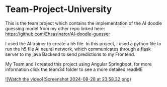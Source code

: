 # Team-Project-University

This is the team project which contains the implementation of the AI doodle guessing model from my other repo linked here: https://github.com/Ehsasinator/AI-doodle-guesser

I used the AI trainer to create a h5 file. In this project, i used a python file to run the h5 file AI neural network, which communicates through a flask server to my java Backend to send predictions to my Frontend.

My Team and I created this project using Angular Springboot, for more information click the team34 folder to see a more detailed readME



[![Watch the video](Screenshot 2024-08-28 at 23.58.32.png)](https://drive.google.com/file/d/12CirOQhb7lHTAiHADkHUg-p-AjAGRXAF/preview)
